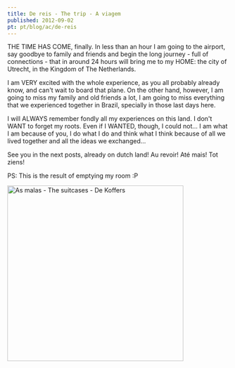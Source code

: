```yaml
---
title: De reis - The trip - A viagem
published: 2012-09-02
pt: pt/blog/ac/de-reis
---
```


THE TIME HAS COME, finally.
In less than an hour I am going to the airport,
say goodbye to family and friends and begin the long journey - full of connections - that in around 24 hours will bring me to my HOME:
the city of Utrecht, in the Kingdom of The Netherlands.

I am VERY excited with the whole experience, as you all probably already know, and can't wait to board that plane.
On the other hand, however, I am going to miss my family and old friends a lot,
I am going to miss everything that we experienced together in Brazil, specially in those last days here.

I will ALWAYS remember fondly all my experiences on this land.
I don't WANT to forget my roots.
Even if I WANTED, though, I could not...
I am what I am because of you, I do what I do and think what I think because of all we lived together and all the ideas we exchanged...

See you in the next posts, already on dutch land! Au revoir! Até mais! Tot ziens!

PS: This is the result of emptying my room :P

<div id="imgdiv-koffers"><style type="text/css" scoped> #imgdiv-koffers img { height:400px };</style>

 ![As malas - The suitcases - De Koffers](/files/imgs/2012-09_2012-09-01-17-00-54.jpg)

</div>

